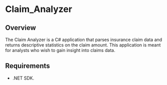 # Claim_Analyzer

## Overview
The Claim Analyzer is a C# application that parses insurance claim data and returns descriptive statistics on the claim amount. This application is meant for analysts who wish to gain insight into claims data.

## Requirements
* .NET SDK.
